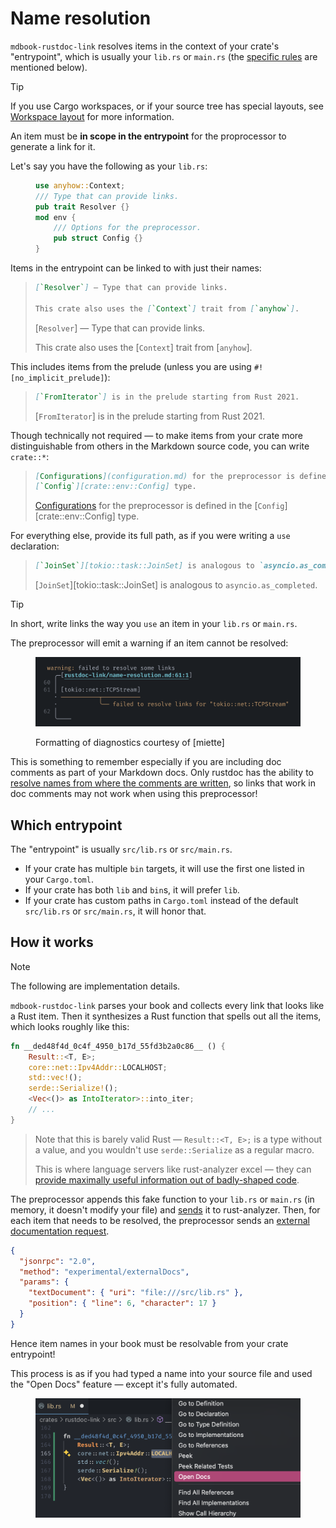 # Name resolution

`mdbook-rustdoc-link` resolves items in the context of your crate's "entrypoint", which
is usually your `lib.rs` or `main.rs` (the [specific rules](#which-entrypoint) are
mentioned below).

> [!TIP]
>
> If you use Cargo workspaces, or if your source tree has special layouts, see
> [Workspace layout](workspace-layout.md) for more information.

An item must be **in scope in the entrypoint** for the proprocessor to generate a link
for it.

Let's say you have the following as your `lib.rs`:

<figure>

```rs
use anyhow::Context;
/// Type that can provide links.
pub trait Resolver {}
mod env {
    /// Options for the preprocessor.
    pub struct Config {}
}
```

</figure>

Items in the entrypoint can be linked to with just their names:

> ```md
> [`Resolver`] — Type that can provide links.
>
> This crate also uses the [`Context`] trait from [`anyhow`].
> ```
>
> [`Resolver`] — Type that can provide links.
>
> This crate also uses the [`Context`] trait from [`anyhow`].

This includes items from the prelude (unless you are using `#![no_implicit_prelude]`):

> ```md
> [`FromIterator`] is in the prelude starting from Rust 2021.
> ```
>
> [`FromIterator`] is in the prelude starting from Rust 2021.

Though technically not required — to make items from your crate more distinguishable
from others in the Markdown source code, you can write `crate::*`:

> ```md
> [Configurations](configuration.md) for the preprocessor is defined in the
> [`Config`][crate::env::Config] type.
> ```
>
> [Configurations](configuration.md) for the preprocessor is defined in the
> [`Config`][crate::env::Config] type.

For everything else, provide its full path, as if you were writing a `use` declaration:

> ```md
> [`JoinSet`][tokio::task::JoinSet] is analogous to `asyncio.as_completed`.
> ```
>
> [`JoinSet`][tokio::task::JoinSet] is analogous to `asyncio.as_completed`.

> [!TIP]
>
> In short, write links the way you `use` an item in your `lib.rs` or `main.rs`.

The preprocessor will emit a warning if an item cannot be resolved:

<figure>

![warning emitted when an item cannot be resolved](media/error-reporting.png)

<figcaption>

Formatting of diagnostics courtesy of [miette]

</figcaption>

</figure>

This is something to remember especially if you are including doc comments as part of
your Markdown docs. Only rustdoc has the ability to [resolve names from where the
comments are written][rustdoc-scoping], so links that work in doc comments may not work
when using this preprocessor!

## Which entrypoint

The "entrypoint" is usually `src/lib.rs` or `src/main.rs`.

- If your crate has multiple `bin` targets, it will use the first one listed in your
  `Cargo.toml`.
- If your crate has both `lib` and `bin`s, it will prefer `lib`.
- If your crate has custom paths in `Cargo.toml` instead of the default `src/lib.rs` or
  `src/main.rs`, it will honor that.

## How it works

> [!NOTE]
>
> The following are implementation details.

`mdbook-rustdoc-link` parses your book and collects every link that looks like a Rust
item. Then it synthesizes a Rust function that spells out all the items, which looks
roughly like this:

```rs
fn __ded48f4d_0c4f_4950_b17d_55fd3b2a0c86__ () {
    Result::<T, E>;
    core::net::Ipv4Addr::LOCALHOST;
    std::vec!();
    serde::Serialize!();
    <Vec<()> as IntoIterator>::into_iter;
    // ...
}
```

> Note that this is barely valid Rust — `Result::<T, E>;` is a type without a value, and
> you wouldn't use `serde::Serialize` as a regular macro.
>
> This is where language servers like rust-analyzer excel — they can [provide maximally
> useful information out of badly-shaped code][why-lsp].

The preprocessor appends this fake function to your `lib.rs` or `main.rs` (in memory, it
doesn't modify your file) and [sends][didOpen] it to rust-analyzer. Then, for each item
that needs to be resolved, the preprocessor sends an [external documentation
request][externalDocs].

```json
{
  "jsonrpc": "2.0",
  "method": "experimental/externalDocs",
  "params": {
    "textDocument": { "uri": "file:///src/lib.rs" },
    "position": { "line": 6, "character": 17 }
  }
}
```

Hence item names in your book must be resolvable from your crate entrypoint!

This process is as if you had typed a name into your source file and used the "Open
Docs" feature — except it's fully automated.

<figure id="media-open-docs">
  <img src="media/open-docs.png" alt="the Open Docs option in VS Code">
</figure>

<style>
  @media screen and (min-width: 768px) {
    #media-open-docs {
      height: 250px;
    }
  }
</style>

<!-- prettier-ignore-start -->

[rustdoc-scoping]: https://doc.rust-lang.org/rustdoc/write-documentation/linking-to-items-by-name.html#valid-links
[didOpen]: https://microsoft.github.io/language-server-protocol/specifications/lsp/3.17/specification/#textDocument_didOpen
[why-lsp]: https://matklad.github.io/2022/04/25/why-lsp.html#Alternative-Theory:~:text=a%20language%20server%20must%20analyze%20any%20invalid%20program%20as%20best%20as%20it%20can.%20Working%20with%20incomplete%20and%20invalid%20programs%20is%20the%20first%20complication%20of%20a%20language%20server%20in%20comparison%20to%20a%20compiler.
[externalDocs]: https://rust-analyzer.github.io/book/contributing/lsp-extensions.html#open-external-documentation

<!-- prettier-ignore-end -->
